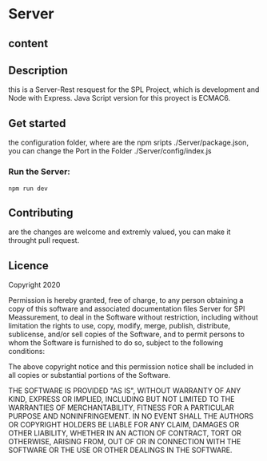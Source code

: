 # Server

## content

## Description

this is a Server-Rest resquest for the SPL Project, which is development and Node with Express. Java Script version for this proyect is ECMAC6.

## Get started

the configuration folder, where are the npm sripts ./Server/package.json, you can change the Port in the Folder ./Server/config/index.js

### Run the Server:

`npm run dev`

## Contributing

are the changes are welcome and extremly valued, you can make it throught pull request.

## Licence

Copyright 2020

Permission is hereby granted, free of charge, to any person obtaining a copy of this software and associated documentation files Server for SPl Meassurement, to deal in the Software without restriction, including without limitation the rights to use, copy, modify, merge, publish, distribute, sublicense, and/or sell copies of the Software, and to permit persons to whom the Software is furnished to do so, subject to the following conditions:

The above copyright notice and this permission notice shall be included in all copies or substantial portions of the Software.

THE SOFTWARE IS PROVIDED "AS IS", WITHOUT WARRANTY OF ANY KIND, EXPRESS OR IMPLIED, INCLUDING BUT NOT LIMITED TO THE WARRANTIES OF MERCHANTABILITY, FITNESS FOR A PARTICULAR PURPOSE AND NONINFRINGEMENT. IN NO EVENT SHALL THE AUTHORS OR COPYRIGHT HOLDERS BE LIABLE FOR ANY CLAIM, DAMAGES OR OTHER LIABILITY, WHETHER IN AN ACTION OF CONTRACT, TORT OR OTHERWISE, ARISING FROM, OUT OF OR IN CONNECTION WITH THE SOFTWARE OR THE USE OR OTHER DEALINGS IN THE SOFTWARE.
